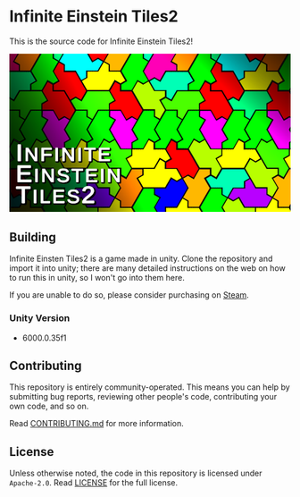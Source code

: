 # Infinite Einstein Tiles2
This is the source code for Infinite Einstein Tiles2!

[![Infinite Einstein Tiles2 Logo](./Logo.png)](https://store.steampowered.com/app/3893930/Infinite_Einstein_Tiles2/)

## Building
Infinite Einsten Tiles2 is a game made in unity. Clone the repository and import it into unity; there are many detailed instructions on the web on how to run this in unity, so I won't go into them here.

If you are unable to do so, please consider purchasing on [Steam](https://store.steampowered.com/app/3893930/Infinite_Einstein_Tiles2/).

### Unity Version
- 6000.0.35f1

## Contributing
This repository is entirely community-operated. This means you can help by submitting bug reports, reviewing other people's code, contributing your own code, and so on.

Read [CONTRIBUTING.md](./CONTRIBUTING.md) for more information.

## License
Unless otherwise noted, the code in this repository is licensed under `Apache-2.0`. Read [LICENSE](./LICENSE) for the full license.
